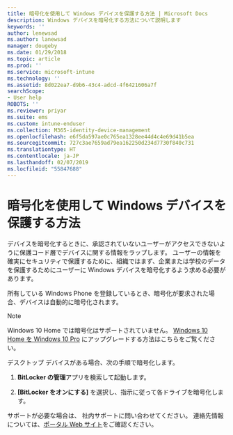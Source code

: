 ```yaml
---
title: 暗号化を使用して Windows デバイスを保護する方法 | Microsoft Docs
description: Windows デバイスを暗号化する方法について説明します
keywords: ''
author: lenewsad
ms.author: lanewsad
manager: dougeby
ms.date: 01/29/2018
ms.topic: article
ms.prod: ''
ms.service: microsoft-intune
ms.technology: ''
ms.assetid: 8d022ea7-d9b6-43c4-adcd-4f6421606a7f
searchScope:
- User help
ROBOTS: ''
ms.reviewer: priyar
ms.suite: ems
ms.custom: intune-enduser
ms.collection: M365-identity-device-management
ms.openlocfilehash: e6f5da597ae0c765ea1328ee44d4c4e69d41b5ea
ms.sourcegitcommit: 727c3ae7659ad79ea162250d234d7730f840c731
ms.translationtype: HT
ms.contentlocale: ja-JP
ms.lasthandoff: 02/07/2019
ms.locfileid: "55847688"
---
```

# <a name="how-to-protect-your-windows-device-using-encryption"></a>暗号化を使用して Windows デバイスを保護する方法

デバイスを暗号化するときに、承認されていないユーザーがアクセスできないように保護コード層でデバイスに関する情報をラップします。 ユーザーの情報を確実にセキュリティで保護するために、組織ではまず、企業または学校のデータを保護するためにユーザーに Windows デバイスを暗号化するよう求める必要があります。 

所有している Windows Phone を登録しているとき、暗号化が要求された場合、デバイスは自動的に暗号化されます。

> [!Note]
> Windows 10 Home では暗号化はサポートされていません。 [Windows 10 Home を Windows 10 Pro](https://support.microsoft.com/help/12384/windows-10-upgrading-home-to-pro) にアップグレードする方法はこちらをご覧ください。


デスクトップ デバイスがある場合、次の手順で暗号化します。

1.  **BitLocker の管理**アプリを検索して起動します。

2.  **[BitLocker をオンにする]** を選択し、指示に従って各ドライブを暗号化します。

サポートが必要な場合は、 社内サポートに問い合わせてください。 連絡先情報については、[ポータル Web サイト](https://go.microsoft.com/fwlink/?linkid=2010980)をご確認ください。
